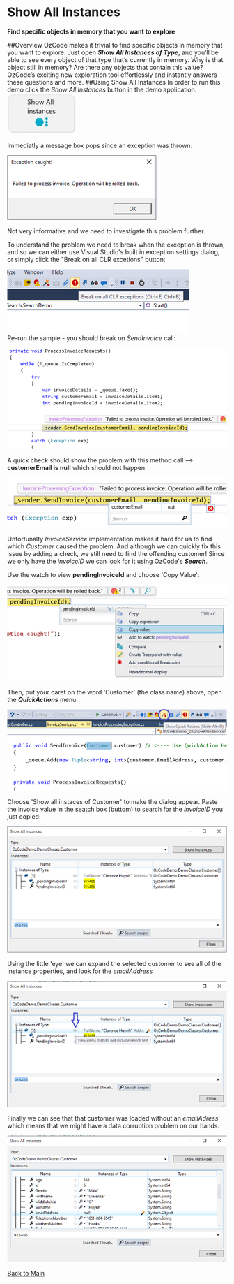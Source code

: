 ﻿# Show All Instances
**Find specific objects in memory that you want to explore**

##Overview
OzCode makes it trivial to find specific objects in memory that you want to explore. Just open ***Show All Instances of Type***, and you’ll be able to see every object of that type that’s currently in memory. Why is that object still in memory? Are there any objects that contain this value? OzCode’s exciting new exploration tool effortlessly and instantly answers these questions and more.
##Using Show All Instances
In order to run this demo click the _Show All Instances_ button in the demo application.  
![Show All Instances button](Resources/ShowAllInstancesButton.PNG)   

Immediatly a message box pops since an exception was thrown:

![Exception](Resources/exceptionCaught.PNG)
 
 Not very informative and we need to investigate this problem further.  
 
 To understand the problem we need to break when the exception is thrown, and so we can either use Visual Studio's built in exception settings dialog, or simply click the "Break on all CLR excetions" button:

![Break on all CLR exceptions](Resources/breakonexceptions.png)  
Re-run the sample - you should break on _SendInvoice_ call:

![Exception thrown](Resources/exceptionThrown.PNG)

A quick check should show the problem with this method call --> __customerEmail is null__ which should not happen.

![Customer is null](Resources/customerIsNull.PNG)

Unfortunalty _InvoiceService_ implementation makes it hard for us to find which _Customer_ caused the problem. And although we can quickly fix this issue by adding a check, we still need to find the offending customer!
Since we only have the _invoiceID_ we can look for it using OzCode's ***Search***.  

Use the watch to view __pendingInvoiceId__ and choose 'Copy Value':

![Copy value](Resources/copyValue.png)

Then, put your caret on the word 'Customer' (the class name) above, open the ***QuickActions*** menu:

![Quick Actions](Resources/showQuickActions.PNG)

Choose 'Show all instaces of Customer' to make the dialog appear.
Paste the invoice value in the seatch box (buttom) to search for the _invoiceID_ you just copied:

![Search for customer](Resources/SearchForCustomer.PNG)

Using the little 'eye' we can expand the selected customer to see all of the instance properties, and look for the _emailAddress_

![Expend customer](Resources/viewWholeCustomer.PNG)

Finally we can see that that customer was loaded without an _emailAdress_ which means that we might have a data corruption problem on our hands.

![No email](Resources/emailIsNullInCustomer.PNG)

[Back to Main](../../README.md)
